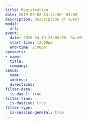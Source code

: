 ```yaml
---
title: Registration
date: 2019-09-02 14:27:00 -04:00
description: Description of event
modal:
  url: 
event:
  date: 2020-04-19 20:00:00 -04:00
  start-time: 12:00pm
  end-time: 2:00pm
speakers:
- name: 
  title: 
  company: 
venue:
  name: 
  address: 
  directions: 
filter-date:
  is-day-1: true
filter-time:
  is-daytime: true
filter-type:
  is-session-general: true
---
```


